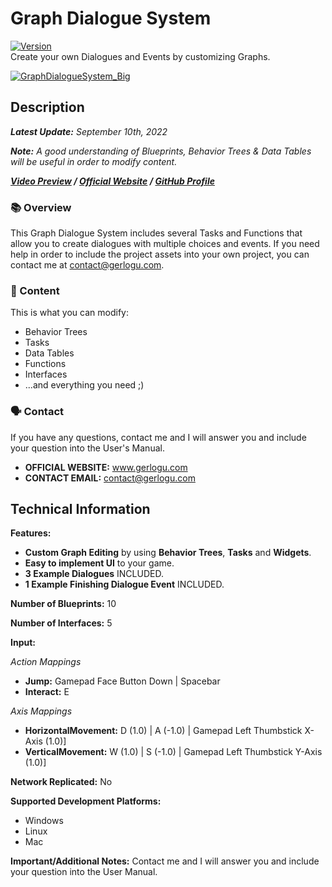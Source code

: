 # Graph Dialogue System
[![Version](https://img.shields.io/badge/Version-1.0.0-3FB911?style=flat&logo&logoColor=white&labelColor=4d4d4d)](https://github.com/gerlogu/CustomInGameConsole/releases/tag/v1.0.0)</br>
Create your own Dialogues and Events by customizing Graphs.

[![GraphDialogueSystem_Big](https://user-images.githubusercontent.com/55363746/194783762-3cdefb13-7daa-4f1c-89fe-145ee0d611cb.jpg)](https://www.youtube.com/watch?v=-2tD68GsaFA)

## Description
***Latest Update:*** _September 10th, 2022_

***Note:*** _A good understanding of Blueprints, Behavior Trees & Data Tables will be useful in order to modify content._

***[Video Preview](https://www.youtube.com/watch?v=-2tD68GsaFA) / [Official Website](https://gerlogu.com) / [GitHub Profile](https://github.com/gerlogu)***


### 📚 Overview

This Graph Dialogue System includes several Tasks and Functions that allow you to create dialogues with multiple choices and events. If you need help in order to include the project assets into your own project, you can contact me at contact@gerlogu.com.

### 📣 Content

This is what you can modify:

- Behavior Trees
- Tasks
- Data Tables
- Functions
- Interfaces
- ...and everything you need ;)

### 🗣 Contact

If you have any questions, contact me and I will answer you and include your question into the User's Manual.

- **OFFICIAL WEBSITE:** www.gerlogu.com
- **CONTACT EMAIL:** contact@gerlogu.com

## Technical Information

**Features:**

- **Custom Graph Editing** by using **Behavior Trees**, **Tasks** and **Widgets**.
- **Easy to implement UI** to your game.
- **3 Example Dialogues** INCLUDED.
- **1 Example Finishing Dialogue Event** INCLUDED.

**Number of Blueprints:** 10

**Number of Interfaces:** 5

**Input:**

*Action Mappings*
- **Jump:** Gamepad Face Button Down | Spacebar
- **Interact:** E

*Axis Mappings*
- **HorizontalMovement:** D (1.0) | A (-1.0) | Gamepad Left Thumbstick X-Axis (1.0)]
- **VerticalMovement:** W (1.0) | S (-1.0) | Gamepad Left Thumbstick Y-Axis (1.0)]

**Network Replicated:** No

**Supported Development Platforms:**

- Windows
- Linux
- Mac

**Important/Additional Notes:** Contact me and I will answer you and include your question into the User Manual.
